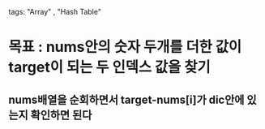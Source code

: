 
tags: "Array" , "Hash Table"

# 목표  : nums안의 숫자 두개를 더한 값이 target이 되는 두 인덱스 값을 찾기
## nums배열을 순회하면서 target-nums[i]가 dic안에 있는지 확인하면 된다

